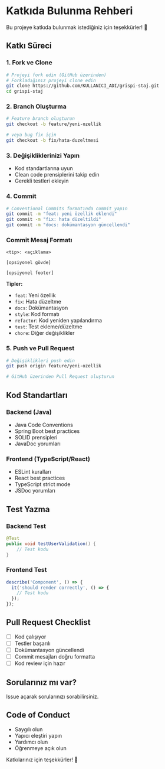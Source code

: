 # Katkıda Bulunma Rehberi

Bu projeye katkıda bulunmak istediğiniz için teşekkürler! 🎉

## Katkı Süreci

### 1. Fork ve Clone
```bash
# Projeyi fork edin (GitHub üzerinden)
# Forkladığınız projeyi clone edin
git clone https://github.com/KULLANICI_ADI/grispi-staj.git
cd grispi-staj
```

### 2. Branch Oluşturma
```bash
# Feature branch oluşturun
git checkout -b feature/yeni-ozellik

# veya bug fix için
git checkout -b fix/hata-duzeltmesi
```

### 3. Değişikliklerinizi Yapın
- Kod standartlarına uyun
- Clean code prensiplerini takip edin
- Gerekli testleri ekleyin

### 4. Commit
```bash
# Conventional Commits formatında commit yapın
git commit -m "feat: yeni özellik eklendi"
git commit -m "fix: hata düzeltildi"
git commit -m "docs: dokümantasyon güncellendi"
```

### Commit Mesaj Formatı
```
<tip>: <açıklama>

[opsiyonel gövde]

[opsiyonel footer]
```

**Tipler:**
- `feat`: Yeni özellik
- `fix`: Hata düzeltme
- `docs`: Dokümantasyon
- `style`: Kod formatı
- `refactor`: Kod yeniden yapılandırma
- `test`: Test ekleme/düzeltme
- `chore`: Diğer değişiklikler

### 5. Push ve Pull Request
```bash
# Değişiklikleri push edin
git push origin feature/yeni-ozellik

# GitHub üzerinden Pull Request oluşturun
```

## Kod Standartları

### Backend (Java)
- Java Code Conventions
- Spring Boot best practices
- SOLID prensipleri
- JavaDoc yorumları

### Frontend (TypeScript/React)
- ESLint kuralları
- React best practices
- TypeScript strict mode
- JSDoc yorumları

## Test Yazma

### Backend Test
```java
@Test
public void testUserValidation() {
    // Test kodu
}
```

### Frontend Test
```typescript
describe('Component', () => {
  it('should render correctly', () => {
    // Test kodu
  });
});
```

## Pull Request Checklist

- [ ] Kod çalışıyor
- [ ] Testler başarılı
- [ ] Dokümantasyon güncellendi
- [ ] Commit mesajları doğru formatta
- [ ] Kod review için hazır

## Sorularınız mı var?

Issue açarak sorularınızı sorabilirsiniz.

## Code of Conduct

- Saygılı olun
- Yapıcı eleştiri yapın
- Yardımcı olun
- Öğrenmeye açık olun

Katkılarınız için teşekkürler! 🙏

